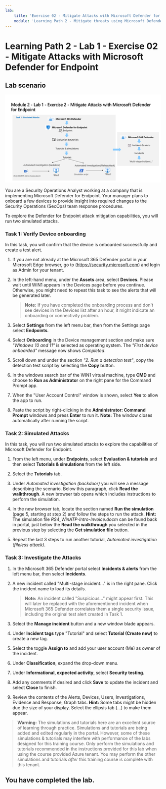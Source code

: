 ```yaml
---
lab:
    title: 'Exercise 02 - Mitigate Attacks with Microsoft Defender for Endpoint'
    module: 'Learning Path 2 - Mitigate threats using Microsoft Defender for Endpoint'
---
```


# Learning Path 2 - Lab 1 - Exercise 02 - Mitigate Attacks with Microsoft Defender for Endpoint

## Lab scenario

![Lab overview.](../Media/SC-200-Lab_Diagrams_Mod2_L1_Ex2.png)

You are a Security Operations Analyst working at a company that is implementing Microsoft Defender for Endpoint. Your manager plans to onboard a few devices to provide insight into required changes to the Security Operations (SecOps) team response procedures.

To explore the Defender for Endpoint attack mitigation capabilities, you will run two simulated attacks.


### Task 1: Verify Device onboarding

In this task, you will confirm that the device is onboarded successfully and create a test alert.

1. If you are not already at the Microsoft 365 Defender portal in your Microsoft Edge browser, go to (https://security.microsoft.com) and login as Admin for your tenant.

1. In the left-hand menu, under the **Assets** area, select **Devices**. Please wait until WIN1 appears in the Devices page before you continue. Otherwise, you might need to repeat this task to see the alerts that will be generated later.

    >**Note:** If you have completed the onboarding process and don't see devices in the Devices list after an hour, it might indicate an onboarding or connectivity problem.

1. Select **Settings** from the left menu bar, then from the Settings page select **Endpoints**.

1. Select **Onboarding** in the Device management section and make sure *"Windows 10 and 11"* is selected as operating system. The *"First device onboarded"* message now shows *Completed*.

1. Scroll down and under the section *"2. Run a detection test"*, copy the detection test script by selecting the **Copy** button.  

1. In the windows search bar of the WIN1 virtual machine, type **CMD** and choose to **Run as Administrator** on the right pane for the Command Prompt app. 

1. When the "User Account Control" window is shown, select **Yes** to allow the app to run. 

1. Paste the script by right-clicking in the **Administrator: Command Prompt** windows and press **Enter** to run it. **Note:** The window closes automatically after running the script.


### Task 2: Simulated Attacks

In this task, you will run two simulated attacks to explore the capabilities of Microsoft Defender for Endpoint.

1. From the left menu, under **Endpoints**, select **Evaluation & tutorials** and then select **Tutorials & simulations** from the left side.

1. Select the **Tutorials** tab.

1. Under *Automated investigation (backdoor)* you will see a message describing the scenario. Below this paragraph, click **Read the walkthrough**. A new browser tab opens which includes instructions to perform the simulation.

1. In the new browser tab, locate the section named **Run the simulation** (page 5, starting at step 2) and follow the steps to run the attack. **Hint:** The simulation file *RS4_WinATP-Intro-Invoice.docm* can be found back in portal, just below the **Read the walkthrough** you selected in the previous step by selecting the **Get simulation file** button. 

1. Repeat the last 3 steps to run another tutorial, *Automated investigation (fileless attack)*.


### Task 3: Investigate the Attacks

1. In the Microsoft 365 Defender portal select **Incidents & alerts** from the left menu bar, then select **Incidents**.

1. A new incident called "Multi-stage incident..." is in the right pane. Click the incident name to load its details.

    >**Note:** An incident called "Suspicious..." might appear first. This will later be replaced with the aforementioned incident when Microsoft 365 Defender correlates them a single security issue, including the original test alert created in Task 1.

1. Select the **Manage incident** button and a new window blade appears. 

1. Under **Incident tags** type "Tutorial" and select **Tutorial (Create new)** to create a new tag. 

1. Select the toggle **Assign to**  and add your user account (Me) as owner of the incident. 

1. Under **Classification**, expand the drop-down menu. 

1. Under **Informational, expected activity**, select **Security testing**. 

1. Add any comments if desired and click **Save** to update the incident and select **Close** to finish.

1. Review the contents of the Alerts, Devices, Users, Investigations, Evidence and Response, Graph tabs. **Hint:** Some tabs might be hidden due the size of your display. Select the ellipsis tab (...) to make them appear.

>**Warning:** The simulations and tutorials here are an excellent source of learning through practice.  Simulations and tutorials are being added and edited regularly in the portal.  However, some of these simulations & tutorials may interfere with performance of the labs designed for this training course.  Only perform the simulations and tutorials recommended in the instructions provided for this lab when using the course provided Azure tenant.  You may perform the other simulations and tutorials *after* this training course is complete with this tenant.

## You have completed the lab.
